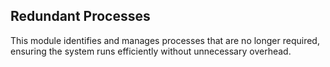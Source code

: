 ## Redundant Processes
This module identifies and manages processes that are no longer required, ensuring the system runs efficiently without unnecessary overhead.
